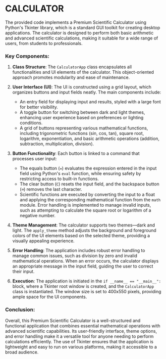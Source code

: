 # CALCULATOR
The provided code implements a Premium Scientific Calculator using Python's Tkinter library, which is a standard GUI toolkit for creating desktop applications. The calculator is designed to perform both basic arithmetic and advanced scientific calculations, making it suitable for a wide range of users, from students to professionals.

### Key Components:

1. **Class Structure**: The `CalculatorApp` class encapsulates all functionalities and UI elements of the calculator. This object-oriented approach promotes modularity and ease of maintenance.

2. **User  Interface (UI)**: The UI is constructed using a grid layout, which organizes buttons and input fields neatly. The main components include:
   - An entry field for displaying input and results, styled with a large font for better visibility.
   - A toggle button for switching between dark and light themes, enhancing user experience based on preferences or lighting conditions.
   - A grid of buttons representing various mathematical functions, including trigonometric functions (sin, cos, tan), square root, logarithm, exponentiation, and basic arithmetic operations (addition, subtraction, multiplication, division).

3. **Button Functionality**: Each button is linked to a command that processes user input:
   - The equals button (`=`) evaluates the expression entered in the input field using Python's `eval` function, while ensuring safety by restricting access to built-in functions.
   - The clear button (`C`) resets the input field, and the backspace button (`⌫`) removes the last character.
   - Scientific functions are executed by converting the input to a float and applying the corresponding mathematical function from the `math` module. Error handling is implemented to manage invalid inputs, such as attempting to calculate the square root or logarithm of a negative number.

4. **Theme Management**: The calculator supports two themes—dark and light. The `apply_theme` method adjusts the background and foreground colors of the UI elements based on the selected theme, providing a visually appealing experience.

5. **Error Handling**: The application includes robust error handling to manage common issues, such as division by zero and invalid mathematical operations. When an error occurs, the calculator displays an appropriate message in the input field, guiding the user to correct their input.

6. **Execution**: The application is initiated in the `if __name__ == "__main__":` block, where a Tkinter root window is created, and the `CalculatorApp` class is instantiated. The window size is set to 400x550 pixels, providing ample space for the UI components.

### Conclusion:

Overall, this Premium Scientific Calculator is a well-structured and functional application that combines essential mathematical operations with advanced scientific capabilities. Its user-friendly interface, theme options, and error handling make it a versatile tool for anyone needing to perform calculations efficiently. The use of Tkinter ensures that the application is lightweight and easy to run on various platforms, making it accessible to a broad audience.
